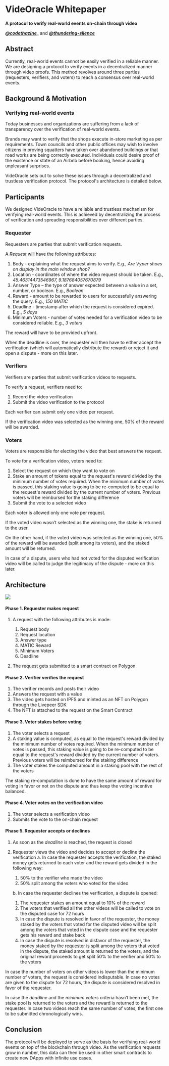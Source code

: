 # **VideOracle Whitepaper**
**A protocol to verify real-world events on-chain through video**

[**_@codethazine_**](https://github.com/codethazine)_ and _[**_@thundering-silence_**](https://github.com/thundering-silence)_

## **Abstract**

Currently, real-world events cannot be easily verified in a reliable manner. We are designing a protocol to verify events in a decentralized manner through video proofs. This method revolves around three parties (requesters, verifiers, and voters) to reach a consensus over real-world events.


## **Background & Motivation**

### **Verifying real-world events**

Today businesses and organizations are suffering from a lack of transparency over the verification of real-world events.

Brands may want to verify that the shops execute in-store marketing as per requirements. Town councils and other public offices may wish to involve citizens in proving squatters have taken over abandoned buildings or that road works are being correctly executed. Individuals could desire proof of the existence or state of an Airbnb before booking, hence avoiding unpleasant surprises.

VideOracle sets out to solve these issues through a decentralized and trustless verification protocol. The protocol's architecture is detailed below.



## **Participants**

We designed VideOracle to have a reliable and trustless mechanism for verifying real-world events. This is achieved by decentralizing the process of verification and spreading responsibilities over different parties.

### **Requester**

Requesters are parties that submit verification requests.

A _Request_ will have the following attributes:

1. Body - explaining what the request aims to verify.
   E.g., _Are Vyper shoes on display in the main window shop?_
2. Location - coordinates of where the video request should be taken.
   E.g., _45.46314473546967, 9.187684057670879_
3. Answer Type – the type of answer expected between a value in a set, number, or boolean.
   E.g., _Boolean_
4. Reward - amount to be rewarded to users for successfully answering the query.
   E.g., _150 MATIC_
5. Deadline - timestamp after which the request is considered expired.
   E.g., _5 days_
6. Minimum Voters - number of votes needed for a verification video to be considered reliable.
   E.g., _3 voters_

The reward will have to be provided upfront.

When the deadline is over, the requester will then have to either accept the verification (which will automatically distribute the reward) or reject it and open a dispute - more on this later.

### **Verifiers**

Verifiers are parties that submit verification videos to requests.

To verify a request, verifiers need to:

1. Record the video verification
2. Submit the video verification to the protocol

Each verifier can submit only one video per request.

If the verification video was selected as the winning one, 50% of the reward will be awarded.

### **Voters**

Voters are responsible for electing the video that best answers the request.

To vote for a verification video, voters need to:

1. Select the request on which they want to vote on
2. Stake an amount of tokens equal to the request's reward divided by the minimum number of votes required. When the minimum number of votes is passed, this staking value is going to be re-computed to be equal to the request's reward divided by the current number of voters. Previous voters will be reimbursed for the staking difference
3. Submit the vote to a selected video

Each voter is allowed only one vote per request.

If the voted video wasn’t selected as the winning one, the stake is returned to the user. 

On the other hand, if the voted video was selected as the winning one, 50% of the reward will be awarded (split among its voters), and the staked amount will be returned. 

In case of a dispute, users who had not voted for the disputed verification video will be called to judge the legitimacy of the dispute - more on this later.

## **Architecture**

![](https://lh4.googleusercontent.com/xrQSBTaX5gduKtzT3KWFYDio0y3wZ5G6WTGYKm5dga8hpeex_Wi1MpGfdYllH8jD_Ofd1K4W-aOW9-Z9nTzS77nTfm46ygrCVAOM4xeu851nwom6mcyw4Y3x3lwe8ieY0nc3W1X535xnSZ7GteE8Gt4y0TBeX7h5GiKRIWAIiUGzjeHXwmjAyuYRJFEGOd-JPDh-tg)

#### **Phase 1. Requester makes request**

1. A request with the following attributes is made:

   1. Request body
   2. Request location
   3. Answer type
   4. MATIC Reward
   5. Minimum Voters
   6. Deadline

2. The request gets submitted to a smart contract on Polygon

#### **Phase 2. Verifier verifies the request**

1. The verifier records and posts their video
2. Answers the request with a value
3. The video gets hosted on IPFS and minted as an NFT on Polygon through the Livepeer SDK
4. The NFT is attached to the request on the Smart Contract

#### **Phase 3. Voter stakes before voting**

1. The voter selects a request
2. A staking value is computed, as equal to the request's reward divided by the minimum number of votes required. When the minimum number of votes is passed, this staking value is going to be re-computed to be equal to the request's reward divided by the current number of voters. Previous voters will be reimbursed for the staking difference
3. The voter stakes the computed amount in a staking pool with the rest of the voters

The staking re-computation is done to have the same amount of reward for voting in favor or not on the dispute and thus keep the voting incentive balanced.

#### **Phase 4. Voter votes on the verification video**

1. The voter selects a verification video
2. Submits the vote to the on-chain request

#### **Phase 5. Requester accepts or declines**

1. As soon as the _deadline_ is reached, the request is closed

2. Requester views the video and decides to accept or decline the verification
   a. In case the requester accepts the verification, the staked money gets returned to each voter and the reward gets divided in the following way: 
   
      1. 50% to the verifier who made the video
      2. 50% split among the voters who voted for the video

   b. In case the requester declines the verification, a dispute is opened:
   
      1. The requester stakes an amount equal to 10% of the reward
      2. The voters that verified all the other videos will be called to vote on the disputed case for 72 hours
      3. In case the dispute is resolved in favor of the requester, the money staked by the voters that voted for the disputed video will be split among the voters that voted in the dispute case and the requester gets his reward and stake back
      4. In case the dispute is resolved in disfavor of the requester, the money staked by the requester is split among the voters that voted in the dispute, the staked amount is returned to the voters, and the original reward proceeds to get split 50% to the verifier and 50% to the voters

In case the number of voters on other videos is lower than the minimum number of voters, the request is considered indisputable. In case no votes are given to the dispute for 72 hours, the dispute is considered resolved in favor of the requester.

In case the _deadline_ and the _minimum voters_ criteria hasn’t been met, the stake pool is returned to the voters and the reward is returned to the requester. In case two videos reach the same number of votes, the first one to be submitted chronologically wins.

## **Conclusion**

The protocol will be deployed to serve as the basis for verifying real-world events on top of the blockchain through video. As the verification requests grow in number, this data can then be used in other smart contracts to create new DApps with infinite use cases.
